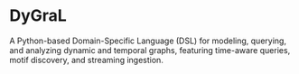 # DyGraL
A Python-based Domain-Specific Language (DSL) for modeling, querying, and analyzing dynamic and temporal graphs, featuring time-aware queries, motif discovery, and streaming ingestion.
